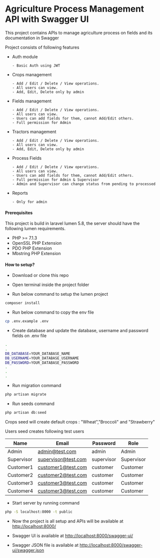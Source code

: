 # Agriculture Process Management API with Swagger UI

This project contains APIs to manage agriculture process on fields and its documentation in Swagger

Project consists of following features
  - Auth module
  
        - Basic Auth using JWT
  - Crops management 
  
        - Add / Edit / Delete / View operations.
        - All users can view. 
        - Add, Edit, Delete only by admin 
  - Fields management
  
        - Add / Edit / Delete / View operations.
        - All users can view. 
        - Users can add fields for them, cannot Add/Edit others. 
        - Full permission for Admin 
  - Tractors management
  
        - Add / Edit / Delete / View operations.
        - All users can view. 
        - Add, Edit, Delete only by admin 

  - Process Fields

        - Add / Edit / Delete / View operations.
        - All users can view. 
        - Users can add fields for them, cannot Add/Edit others. 
        - Full permission for Admin & Supervisor
        - Admin and Supervisor can change status from pending to processed
  - Reports

        - Only for admin


#### Prerequisites 

This project is build in laravel lumen 5.8, the server should have the following lumen requirements.

- PHP >= 7.1.3
- OpenSSL PHP Extension
- PDO PHP Extension
- Mbstring PHP Extension


#### How to setup?

- Download or clone this repo 

- Open terminal inside the project folder 

- Run below command to setup the lumen project
```sh 
composer install
```
- Run below command to copy the env file
```sh 
cp .env.example .env
```

- Create database and update the database, username and password fields on .env file
```sh 
.
.
DB_DATABASE=YOUR_DATABASE_NAME
DB_USERNAME=YOUR_DATABASE_USERNAME
DB_PASSWORD=YOUR_DATABASE_PASSWORD
.
.
.
```


- Run migration command 
```sh 
php artisan migrate
```
- Run seeds command
```sh 
php artisan db:seed
```

Crops seed will create default crops : "Wheat","Broccoli" and "Strawberry"

Users seed creates following test users

| Name | Email | Password | Role |
| ------ | ------ | ------- | ----- |
| Admin | admin@test.com | admin | Admin |
| Supervisor | supervisor@test.com | supervisor | Supervisor |
| Customer1 | customer1@test.com | customer | Customer |
| Customer2 | customer2@test.com | customer | Customer |
| Customer3 | customer3@test.com | customer | Customer |
| Customer4 | customer3@test.com | customer | Customer |


- Start server by running command
```sh 
php -S localhost:8000 -t public
```

- Now the project is all setup and APIs will be available at [http://localhost:8000/](http://localhost:8000/)

- Swagger UI is available at [http://localhost:8000/swagger-ui/](http://localhost:8000/swagger-ui/)

- Swagger JSON file is available at [http://localhost:8000/swagger-ui/swagger.json](http://localhost:8000/swagger-ui/swagger.json)

